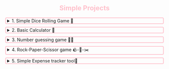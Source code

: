 <h2 style="text-align:center; color:pink">Simple Projects</h2>
<details>
<summary style="border:2px solid pink; padding-left:4px; border-radius:4px; cursor:pointer;">
1. Simple Dice Rolling Game 🎲
</summary>
This is a simple Python command-line game that simulates rolling two dice.
</details>
<details>
<summary style="border:2px solid pink; padding-left:4px; border-radius:4px; margin-top:0.6rem;
cursor:pointer">
2. Basic Calculator 🧮
</summary>
This is a simple Python command-line calculator.
</details>
<details>
<summary style="border:2px solid pink; padding-left:4px; border-radius:4px; margin-top:0.6rem;
cursor:pointer">
3. Number guessing game 🔢🤔
</summary>
This is a simple Python command-line number guessing game.
</details>
<details>
<summary style="border:2px solid pink; padding-left:4px; border-radius:4px; margin-top:0.6rem;
cursor:pointer">
4. Rock-Paper-Scissor game 🪨-📃-✂️
</summary>
This is a simple Python command-line rock-paper-scissor game.
</details>
<details>
<summary style="border:2px solid pink; padding-left:4px; border-radius:4px; margin-top:0.6rem;
cursor:pointer">
5. Simple Expense tracker tool📃
</summary>
This is a simple Python command-line Expense Tracker tool.
It keeps the records of all the expenses in a csv file.
</details>
